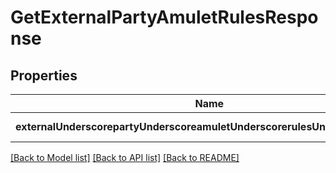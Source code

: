 # GetExternalPartyAmuletRulesResponse

## Properties
Name | Type | Description | Notes
------------ | ------------- | ------------- | -------------
**externalUnderscorepartyUnderscoreamuletUnderscorerulesUnderscoreupdate** | [**MaybeCachedContractWithState**](MaybeCachedContractWithState.md) |  | [default to null]

[[Back to Model list]](../README.md#documentation-for-models) [[Back to API list]](../README.md#documentation-for-api-endpoints) [[Back to README]](../README.md)



